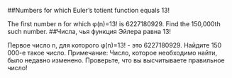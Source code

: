 ##Numbers for which Euler’s totient function equals 13!

The first number n for which φ(n)=13! is 6227180929.
Find the 150,000th such number.
##Числа, чья функция Эйлера равна 13!

Первое число n, для которого φ(n)=13! - это 6227180929.
Найдите 150 000-е такое число.
Примечание: Число, которое необходимо найти, было недавно изменено. Проверьте, что вы высчитываете правильное число!

